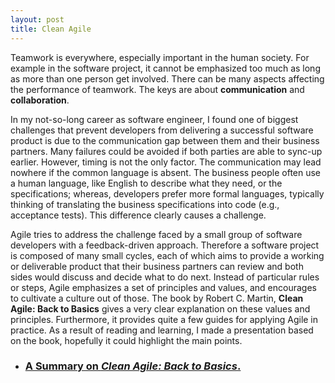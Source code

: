 ```yaml
---
layout: post
title: Clean Agile
---
```


Teamwork is everywhere, especially important in the human society. For example in the software project, it cannot be emphasized too much as long as more than one person get involved. There can be many aspects affecting the performance of teamwork. The keys are about **communication** and **collaboration**. 

In my not-so-long career as software engineer, I found one of biggest challenges that prevent developers from delivering a successful software product is due to the communication gap between them and their business partners. Many failures could be avoided if both parties are able to sync-up earlier. However, timing is not the only factor. The communication may lead nowhere if the common language is absent. The business people often use a human language, like English to describe what they need, or the specifications; whereas, developers prefer more formal languages, typically thinking of translating the business specifications into code (e.g., acceptance tests). This difference clearly causes a challenge. 

Agile tries to address the challenge faced by a small group of software developers with a feedback-driven approach. Therefore a software project is composed of many small cycles, each of which aims to provide a working or deliverable product that their business partners can review and both sides would discuss and decide what to do next. Instead of particular rules or steps, Agile emphasizes a set of principles and values, and encourages to cultivate a culture out of those. The book by Robert C. Martin, **Clean Agile: Back to Basics** gives a very clear explanation on these values and principles. Furthermore, it provides quite a few guides for applying Agile in practice. As a result of reading and learning, I made a presentation based on the book, hopefully it could highlight the main points. 

* ### [A Summary on *Clean Agile: Back to Basics*.](/public/presentation/CleanAgile)